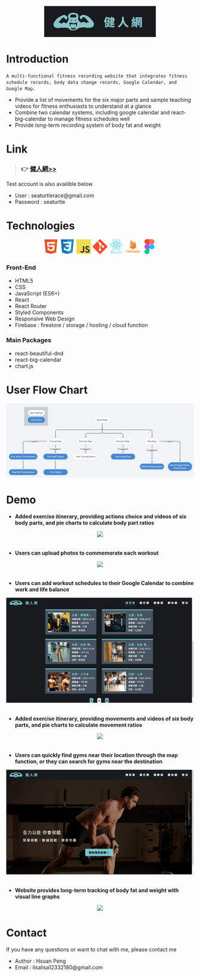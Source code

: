 <div align="center" margin-bottom="20px">
  <img src="https://github.com/HsuanPeng/Fitness/blob/master/src/images/logo_darkbackground.png" width="300"/>
</div>

# Introduction

`A multi-functional fitness recording website that integrates fitness schedule records, body data change
records, Google Calendar, and Google Map.`
<ul>
<li>Provide a list of movements for the six major parts and sample teaching videos for fitness enthusiasts to understand at a glance</li>
<li>Combine two calendar systems, including google calendar and react-big-calendar to manage fitness schedules well</li>
<li>Provide long-term recording system of body fat and weight</li>
</ul>

# Link

> ### **:point_right: <a href="https://fitness2-d4aaf.firebaseapp.com/">健人網>></a>**

Test account is also availible below

<ul>
<li>User : seaturtlerace@gmail.com</li>
<li>Password : seaturtle</li>
</ul>


# Technologies

<div align="center">
  <img src="https://github.com/devicons/devicon/blob/master/icons/html5/html5-original.svg" width="40"/>
    <img src="https://github.com/devicons/devicon/blob/master/icons/css3/css3-original.svg" width="40"/>
        <img src="https://github.com/devicons/devicon/blob/master/icons/javascript/javascript-original.svg" width="40"/>
          <img src="https://github.com/devicons/devicon/blob/master/icons/git/git-original.svg" width="40"/>
  <img src="https://github.com/devicons/devicon/blob/master/icons/react/react-original-wordmark.svg" width="40"/>
     <img src="https://github.com/devicons/devicon/blob/master/icons/firebase/firebase-plain-wordmark.svg" width="40"/>
  <img src="https://github.com/devicons/devicon/blob/master/icons/figma/figma-original.svg" width="40"/>
</div>



### Front-End
<ul>
<li>HTML5</li>
<li>CSS</li>
<li>JavaScript (ES6+)</li>
<li>React</li>
<li>React Router</li>
<li>Styled Components</li>
<li>Responsive Web Design</li>
<li>Firebase : firestore / storage / hosting / cloud function</li>
</ul>


### Main Packages
<ul>
<li>react-beautiful-dnd</li>
<li>react-big-calendar</li>
<li>chart.js</li>
</ul>

# User Flow Chart

<div align="center">
  <img src="https://github.com/HsuanPeng/Fitness/blob/master/src/images/user%20flow.png" />
</div>

# Demo

+ **Added exercise itinerary, providing actions choice and videos of six body parts, and pie charts to calculate body part ratios**
<div align="center">
  <img src="https://github.com/HsuanPeng/Fitness/blob/master/src/images/%E6%96%B0%E5%A2%9E%E8%8F%9C%E5%96%AE.gif" />
</div>

<br/>

+ **Users can upload photos to commemorate each workout**
<div align="center">
  <img src="https://github.com/HsuanPeng/Fitness/blob/master/src/images/%E4%B8%8A%E5%82%B3%E7%85%A7%E7%89%87.gif" />
</div>

<br/>

+ **Users can add workout schedules to their Google Calendar to combine work and life balance**
<div align="center">
  <img src="https://github.com/HsuanPeng/Fitness/blob/master/src/images/%E5%8A%A0%E5%85%A5google%E6%97%A5%E6%9B%86.gif" />
</div>

<br/>

+ **Added exercise itinerary, providing movements and videos of six body parts, and pie charts to calculate movement ratios**
<div align="center">
  <img src="https://github.com/HsuanPeng/Fitness/blob/master/src/images/%E5%9C%B0%E5%9C%96.gif" />
</div>

<br/>

+ **Users can quickly find gyms near their location through the map function, or they can search for gyms near the destination**
<div align="center">
  <img src="https://github.com/HsuanPeng/Fitness/blob/master/src/images/%E5%A2%9E%E5%8A%A0%E8%BA%AB%E9%AB%94%E6%95%B8%E6%93%9A.gif" />
</div>

<br/>

+ **Website provides long-term tracking of body fat and weight with visual line graphs**
<div align="center">
  <img src="https://github.com/HsuanPeng/Fitness/blob/master/src/images/%E7%B6%B2%E7%AB%99%E6%97%A5%E6%9B%86.gif" />
</div>

# Contact

If you have any questions or want to chat with me, please contact me<br/>
<ul>
<li>Author : Hsuan Peng</li>
<li>Email : lisalisa12332180@gmail.com</li>
</ul>



